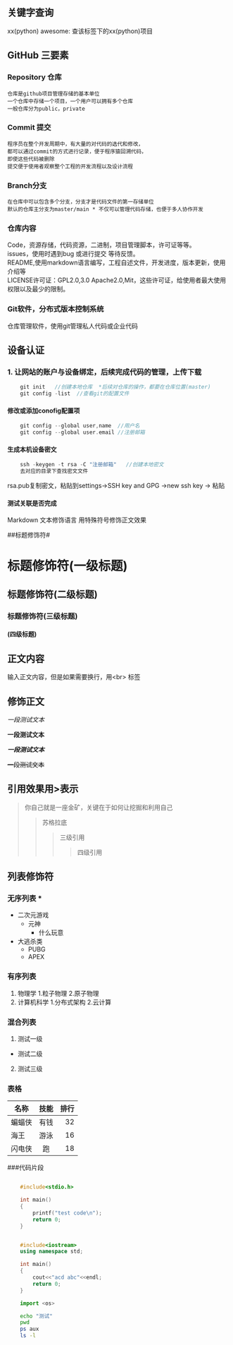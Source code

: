 ## 关键字查询
xx(python) awesome: 查该标签下的xx(python)项目<br>


## GitHub 三要素 <br>
### Repository 仓库<br>
	仓库是github项目管理存储的基本单位
	一个仓库中存储一个项目，一个用户可以拥有多个仓库
	一般仓库分为public，private
### Commit 提交 <br>
	程序员在整个开发周期中，有大量的对代码的选代和修改，
	都可以通过commit的方式进行记录，便于程序猿回溯代码，
	即使这些代码被删除
	提交便于使用者观察整个工程的开发流程以及设计流程
### Branch分支<br>
	在仓库中可以包含多个分支，分支才是代码文件的第一存储单位
	默认的仓库主分支为master/main * 不仅可以管理代码存储，也便于多人协作开发

### 仓库内容<br>
Code，资源存储，代码资源，二进制，项目管理脚本，许可证等等。<br>
issues，使用时遇到bug 或进行提交 等待反馈。<br>
README,使用markdown语言编写，工程自述文件，开发进度，版本更新，使用介绍等<br>
LICENSE许可证：GPL2.0,3.0 Apache2.0,Mit，这些许可证，给使用者最大使用权限以及最少的限制。<br>

### Git软件，分布式版本控制系统<br>
仓库管理软件，使用git管理私人代码或企业代码<br>
 
## 设备认证<br>
### 1. 让网站的账户与设备绑定，后续完成代码的管理，上传下载<br>
```c
	git init   //创建本地仓库  *后续对仓库的操作，都要在仓库位置(master)
	git config -list  //查看git的配置文件

```
#### 修改或添加conofig配置项
```c
	git config --global user,name  //用户名
	git config --global user.email //注册邮箱
```
#### 生成本机设备密文
```c
	ssh -keygen -t rsa -C "注册邮箱"   //创建本地密文 
	去对应的目录下查找密文文件
```
rsa.pub复制密文，粘贴到settings->SSH key and GPG ->new ssh key -> 粘贴



#### 测试关联是否完成




Markdown 文本修饰语言 用特殊符号修饰正文效果<br>

##标题修饰符\#
# 标题修饰符(一级标题)
## 标题修饰符(二级标题)
### 标题修饰符(三级标题)
#### (四级标题)

## 正文内容
  输入正文内容，但是如果需要换行，用\<br\> 标签

## 修饰正文
  *一段测试文本*

  **一段测试文本**

  ***一段测试文本***

  ~~一段测试文本~~

## 引用效果用\>表示
>你自己就是一座金矿，关键在于如何让挖掘和利用自己
>>苏格拉底
>>>三级引用
>>>>四级引用

## 列表修饰符
### 无序列表 \*
* 二次元游戏
  * 元神
    * 什么玩意
* 大逃杀类
  * PUBG
  * APEX

### 有序列表
1. 物理学
  1.粒子物理
  2.原子物理
2. 计算机科学
  1.分布式架构
  2.云计算

### 混合列表
1. 测试一级
  * 测试二级
  2. 测试三级

### 表格
名称|技能|排行
--|:--:|--:
蝙蝠侠|有钱|32
海王|游泳|16
闪电侠|跑|18

###代码片段
```c

	#include<stdio.h>

	int main()
	{
		printf("test code\n");
		return 0;
	}

```

```cpp

	#include<iostream>
	using namespace std;

	int main()
	{
		cout<<"acd abc"<<endl;
		return 0;
	}
```

```python
	import <os>
```

```bash
	echo "测试"
	pwd
	ps aux
	ls -l
```





